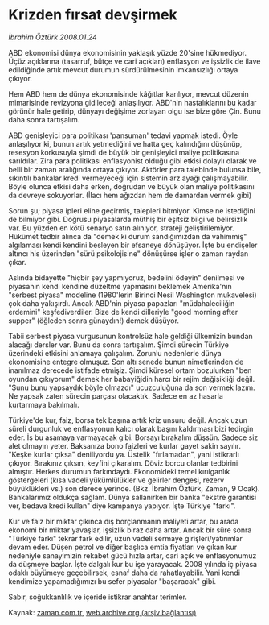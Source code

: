 # Krizden fırsat devşirmek

*İbrahim Öztürk 2008.01.24*

<tr><td class="metin" colspan="2" style="padding-top: 20px; padding-left: 5px; padding-right: 10px;">ABD ekonomisi dünya ekonomisinin yaklaşık yüzde 20'sine hükmediyor. Üçüz açıklarına (tasarruf, bütçe ve cari açıkları) enflasyon ve işsizlik de ilave edildiğinde artık mevcut durumun sürdürülmesinin imkansızlığı ortaya çıkıyor.</td></tr><tr><td class="metin" colspan="2" style="padding-top: 20px; padding-left: 5px; padding-right: 10px;"><p>Hem ABD hem de dünya ekonomisinde kâğıtlar karılıyor, mevcut düzenin mimarisinde revizyona gidileceği anlaşılıyor. ABD'nin hastalıklarını bu kadar görünür hale getirip, dünyayı değişime zorlayan olgu ise bize göre Çin. Bunu daha sonra tartışalım.
<p> ABD genişleyici para politikası 'pansuman' tedavi yapmak istedi. Öyle anlaşılıyor ki, bunun artık yetmediğini ve hatta geç kalındığını düşünüp, resesyon korkusuyla şimdi de büyük bir genişleyici maliye politikasına sarıldılar. Zira para politikası enflasyonist olduğu gibi etkisi dolaylı olarak ve belli bir zaman aralığında ortaya çıkıyor. Aktörler para talebinde bulunsa bile, sıkıntılı bankalar kredi vermeyeceği için sistemin arz ayağı çalışmayabilir. Böyle olunca etkisi daha erken, doğrudan ve büyük olan maliye politikasını da devreye sokuyorlar. (İlacı hem ağızdan hem de damardan vermek gibi)
<p> Sorun şu; piyasa ipleri eline geçirmiş, talepleri bitmiyor. Kimse ne istediğini de bilmiyor gibi. Doğrusu piyasalarda müthiş bir eşitsiz bilgi ve belirsizlik var. Bu yüzden en kötü senaryo satın alınıyor, strateji geliştirilemiyor. Hükümet tedbir alınca da "demek ki durum sandığımızdan da vahimmiş" algılaması kendi kendini besleyen bir efsaneye dönüşüyor. İşte bu endişeler altıncı his üzerinden "sürü psikolojisine" dönüşürse işler o zaman raydan çıkar. 
<p> Aslında bidayette "hiçbir şey yapmıyoruz, bedelini ödeyin" denilmesi ve piyasanın kendi kendine düzeltme yapmasını beklemek Amerika'nın "serbest piyasa" modeline (1980'lerin Birinci Nesil Washington mukavelesi) çok daha yakışırdı. Ancak ABD'nin piyasa papazları "müdahaleciliğin erdemini" keşfediverdiler. Bize de kendi dilleriyle "good morning after supper" (öğleden sonra günaydın!) demek düşüyor. 
<p> Tabii serbest piyasa vurgusunun kontrolsüz hale geldiği ülkemizin bundan alacağı dersler var. Bunu da sonra tartışalım. Şimdi sürecin Türkiye üzerindeki etkisini anlamaya çalışalım. Zorunlu nedenlerle dünya ekonomisine entegre olmuşuz. Son altı senede bunun nimetlerinden de inanılmaz derecede istifade etmişiz. Şimdi küresel ortam bozulurken "ben oyundan çıkıyorum" demek her babayiğidin harcı bir rejim değişikliği değil. "Şunu bunu yapsaydık böyle olmazdı" ucuzculuğuna da son vermek lazım. Ne yapsak zaten sürecin parçası olacaktık. Sadece en az hasarla kurtarmaya bakılmalı. 
<p> Türkiye'de kur, faiz, borsa tek başına artık kriz unsuru değil. Ancak uzun süreli durgunluk ve enflasyonun kalıcı olarak başını kaldırması bizi tedirgin eder. İş bu aşamaya varmayacak gibi. Borsayı bırakalım düşsün. Sadece siz alet olmayın yeter. Baksanıza bono faizleri ve kurlar gayet sakin sayılır. "Keşke kurlar çıksa" deniliyordu ya. Üstelik "fırlamadan", yani istikrarlı çıkıyor. Bırakınız çıksın, keyfini çıkaralım. Döviz borcu olanlar tedbirini almıştır. Herkes durumun farkındaydı. Ekonomideki temel kırılganlık göstergeleri (kısa vadeli yükümlülükler ve gelirler dengesi, rezerv büyüklükleri vs.) son derece yerinde. (Bkz. İbrahim Öztürk, Zaman, 9 Ocak). Bankalarımız oldukça sağlam. Dünya sallanırken bir banka "ekstre garantisi ver, bedava kredi kullan" diye kampanya yapıyor. İşte Türkiye "farkı". 
<p> Kur ve faiz bir miktar çıkınca dış borçlanmanın maliyeti artar, bu arada ekonomi bir miktar yavaşlar, işsizlik biraz daha artar. Ancak bir süre sonra "Türkiye farkı" tekrar fark edilir, uzun vadeli sermaye girişleri/yatırımlar devam eder. Düşen petrol ve diğer başlıca emtia fiyatları ve çıkan kur nedeniyle sanayimizin rekabet gücü hızla artar, cari açık ve enflasyonumuz da düşmeye başlar. İşte dalgalı kur bu işe yarayacak. 2008 yılında iç piyasa odaklı büyümeye geçebilirsek, esnaf daha da rahatlayabilir. Yani kendi kendimize yapamadığımızı bu sefer piyasalar "başaracak" gibi. 
<p> Sabır, soğukkanlılık ve içeride istikrar anahtar terimler.<br/></p></p></p></p></p></p></p></p></td></tr>

Kaynak: [zaman.com.tr](http://zaman.com.tr/yazar.do?yazino=641996), [web.archive.org (arşiv bağlantısı)](http://web.archive.org/web/20080527062755/http://www.zaman.com.tr:80/yazar.do?yazino=641996)
